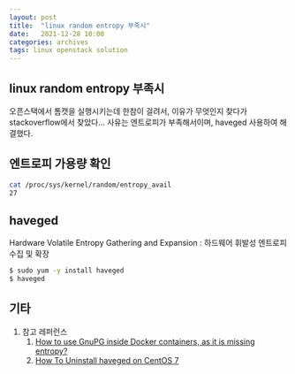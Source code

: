 ```yaml
---
layout: post
title:  "linux random entropy 부족시"
date:   2021-12-28 10:00
categories: archives
tags: linux openstack solution
---
```

## linux random entropy 부족시
오픈스택에서 톰캣을 실행시키는데 한참이 걸려서, 이유가 무엇인지 찾다가 stackoverflow에서 찾았다...
사유는 엔트로피가 부족해서이며, haveged 사용하여 해결했다.

## 엔트로피 가용량 확인
```bash
cat /proc/sys/kernel/random/entropy_avail
27
```

## haveged
Hardware Volatile Entropy Gathering and Expansion : 하드웨어 휘발성 엔트로피 수집 및 확장
```bash
$ sudo yum -y install haveged
$ haveged
```


## 기타
1. 참고 레퍼런스
   1. [How to use GnuPG inside Docker containers, as it is missing entropy?](https://stackoverflow.com/questions/30573896/how-to-use-gnupg-inside-docker-containers-as-it-is-missing-entropy)
   2. [How To Uninstall haveged on CentOS 7](https://installati.one/centos/7/haveged/)
